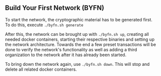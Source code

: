 ## Build Your First Network (BYFN)

To start the network, the cryptographic material has to be generated first. To do this, execute `./byfn.sh generate`

After this, the network can be brought up with `./byfn.sh up`, creating all needed docker containers, starting their respective binaries and setting up the network architecture. Towards the end a few preset transactions will be done to verify the network's functionality as well as adding a third organization to the network after it has already been started.

To bring down the network again, use `./byfn.sh down`. This will stop and delete all related docker containers.
